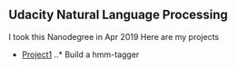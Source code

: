 ## Udacity Natural Language Processing

I took this Nanodegree in Apr 2019
Here are my projects

* [Project1](https://github.com/beaker69a/Udacity_NLP/Project1) 
..* Build a hmm-tagger
